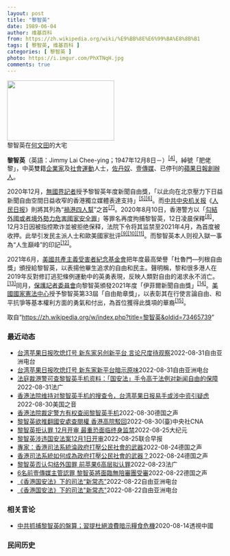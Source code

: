 ```yaml
---
layout: post
title: "黎智英"
date: 1989-06-04
author: 维基百科
from: https://zh.wikipedia.org/wiki/%E9%BB%8E%E6%99%BA%E8%8B%B1
tags: [ 黎智英, 维基百科 ]
categories: [ 黎智英 ]
photo: https://i.imgur.com/PhXTNqH.jpg
comments: true
---
```

<div class="mw-parser-output"><div id="noteTA-97071178" class="noteTA"><div class="noteTA-group"><div data-noteta-group-source="module" data-noteta-group="IT"></div></div><div class="noteTA-local"><div data-noteta-code="zh:巧克力; zh-tw:巧克力; zh-hk:朱古力; zh-cn:巧克力;"></div><div data-noteta-code="zh-tw:黑道; zh-hk:黑社會; zh-cn:黑社会;"></div><div data-noteta-code="zh-tw:飯店; zh-hk:酒店; zh-cn:饭店;"></div><div data-noteta-code="zh-tw:伍佛維茲; zh-hk:沃夫維茲 ;zh-cn:沃尔福威茨;"></div></div></div>

<div class="thumb tright"><div class="thumbinner" style="width:252px;"><a href="/wiki/File:Jimmy_Lai_Chee-ying_home_in_Ho_Man_Tin_20200418.png" class="image"><img alt="" src="//upload.wikimedia.org/wikipedia/commons/thumb/9/9f/Jimmy_Lai_Chee-ying_home_in_Ho_Man_Tin_20200418.png/250px-Jimmy_Lai_Chee-ying_home_in_Ho_Man_Tin_20200418.png" decoding="async" width="250" height="140" class="thumbimage" srcset="//upload.wikimedia.org/wikipedia/commons/thumb/9/9f/Jimmy_Lai_Chee-ying_home_in_Ho_Man_Tin_20200418.png/375px-Jimmy_Lai_Chee-ying_home_in_Ho_Man_Tin_20200418.png 1.5x, //upload.wikimedia.org/wikipedia/commons/thumb/9/9f/Jimmy_Lai_Chee-ying_home_in_Ho_Man_Tin_20200418.png/500px-Jimmy_Lai_Chee-ying_home_in_Ho_Man_Tin_20200418.png 2x" data-file-width="861" data-file-height="481"></a>  <div class="thumbcaption"><div class="magnify"><a href="/wiki/File:Jimmy_Lai_Chee-ying_home_in_Ho_Man_Tin_20200418.png" class="internal" title="放大"></a></div>黎智英在<a href="/wiki/%E4%BD%95%E6%96%87%E7%94%B0" title="何文田">何文田</a>的大宅</div></div></div>
<p><b>黎智英</b>（英語：<span lang="en">Jimmy Lai Chee-ying</span>；1947年12月8日<span class="useeditintro" title="Template:BLP editintro">－</span>）<sup id="cite_ref-7" class="reference"><a href="#cite_note-7">[4]</a></sup>，綽號「肥佬黎」，中英雙籍<a href="/wiki/%E4%BC%81%E4%B8%9A%E5%AE%B6" title="企业家">企業家</a>及<a href="/wiki/%E7%A4%BE%E6%9C%83%E9%81%8B%E5%8B%95" title="社會運動">社會運動</a>人士，<a href="/wiki/%E4%BD%90%E4%B8%B9%E5%A5%B4" title="佐丹奴">佐丹奴</a>、<a href="/wiki/%E5%A3%B9%E5%82%B3%E5%AA%92" title="壹傳媒">壹傳媒</a>、已停刊的<a href="/wiki/%E8%98%8B%E6%9E%9C%E6%97%A5%E5%A0%B1_(%E9%A6%99%E6%B8%AF)" title="蘋果日報 (香港)">蘋果日報</a><a href="/wiki/%E5%89%B5%E8%BE%A6%E4%BA%BA" class="mw-redirect" title="創辦人">創辦人</a>。
</p><p>2020年12月，<a href="/wiki/%E7%84%A1%E5%9C%8B%E7%95%8C%E8%A8%98%E8%80%85" class="mw-redirect" title="無國界記者">無國界記者</a>授予黎智英年度新聞自由獎，「以此向在北京壓力下日益新聞自由空間日益收窄的香港獨立媒體表達支持」<sup id="cite_ref-8" class="reference"><a href="#cite_note-8">[5]</a></sup><sup id="cite_ref-9" class="reference"><a href="#cite_note-9">[6]</a></sup>。而<a href="/wiki/%E4%B8%AD%E5%85%B1%E4%B8%AD%E5%A4%AE%E6%9C%BA%E5%85%B3%E6%8A%A5" title="中共中央机关报">中共中央机关报</a>《<a href="/wiki/%E4%BA%BA%E6%B0%91%E6%97%A5%E6%8A%A5" title="人民日报">人民日报</a>》則將其列為“<a href="/wiki/%E7%A5%B8%E6%B8%AF%E5%9B%9B%E4%BA%BA%E5%B8%AE" title="祸港四人帮">禍港四人幫</a>”之首<sup id="cite_ref-王平2019_10-0" class="reference"><a href="#cite_note-王平2019-10">[7]</a></sup>。2020年8月10日，香港警方以「<a href="/wiki/%E4%B8%AD%E8%8F%AF%E4%BA%BA%E6%B0%91%E5%85%B1%E5%92%8C%E5%9C%8B%E9%A6%99%E6%B8%AF%E7%89%B9%E5%88%A5%E8%A1%8C%E6%94%BF%E5%8D%80%E7%B6%AD%E8%AD%B7%E5%9C%8B%E5%AE%B6%E5%AE%89%E5%85%A8%E6%B3%95" title="中華人民共和國香港特別行政區維護國家安全法">勾結外國或者境外勢力危害國家安全罪</a>」等罪名再度拘捕黎智英，12日凌晨保釋<sup id="cite_ref-auto_11-0" class="reference"><a href="#cite_note-auto-11">[8]</a></sup>，12月3日因被指控欺诈並被拒绝保释，法院下令将其监禁至2021年4月，為首度被收押。此举引发民主派人士和歐美國家批评<sup id="cite_ref-12" class="reference"><a href="#cite_note-12">[9]</a></sup><sup id="cite_ref-13" class="reference"><a href="#cite_note-13">[10]</a></sup><sup id="cite_ref-over100_14-0" class="reference"><a href="#cite_note-over100-14">[11]</a></sup>。而黎智英本人则视入獄一事為“人生巔峰”的印記<sup id="cite_ref-15" class="reference"><a href="#cite_note-15">[12]</a></sup>。
</p><p>2021年6月，<a href="/wiki/%E5%85%B1%E7%94%A2%E4%B8%BB%E7%BE%A9%E5%8F%97%E9%9B%A3%E8%80%85%E7%B4%80%E5%BF%B5%E5%9F%BA%E9%87%91%E6%9C%83" title="共產主義受難者紀念基金會">美國共產主義受害者紀念基金會</a>把年度最高榮譽「杜魯門—列根自由獎」頒授給黎智英，以表揚他畢生追求的自由和民主。聲明稱，黎和很多港人在2019年反對修訂逃犯條例運動中的英勇表現，反映人類對自由的渴求永不消亡。<sup id="cite_ref-16" class="reference"><a href="#cite_note-16">[13]</a></sup>同月，<a href="/wiki/%E4%BF%9D%E8%AD%B7%E8%A8%98%E8%80%85%E5%A7%94%E5%93%A1%E6%9C%83" title="保護記者委員會">保護記者委員會</a>向黎智英頒發2021年度「伊菲爾新聞自由獎」<sup id="cite_ref-17" class="reference"><a href="#cite_note-17">[14]</a></sup>。<a href="/wiki/%E5%9C%8B%E5%AE%B6%E6%86%B2%E6%B3%95%E4%B8%AD%E5%BF%83" title="國家憲法中心">美國國家憲法中心</a>授予黎智英第33屆「自由勛章獎」，以表彰其在行使言論自由、和平抗爭等基本權利方面的勇氣和付出，為首位獲得此獎項的華裔<sup id="cite_ref-18" class="reference"><a href="#cite_note-18">[15]</a></sup>。
</p>
</div><noscript><img src="//zh.wikipedia.org/wiki/Special:CentralAutoLogin/start?type=1x1" alt="" title="" width="1" height="1" style="border: none; position: absolute;"></noscript>
<div class="printfooter" data-nosnippet="">取自“<a dir="ltr" href="https://zh.wikipedia.org/w/index.php?title=黎智英&amp;oldid=73465739">https://zh.wikipedia.org/w/index.php?title=黎智英&amp;oldid=73465739</a>”</div><div id="recent-news"><h3>最近动态</h3><ul><li><a href="https://nodebe4.github.io/waimei/2022-08-31/%E5%8F%B0%E6%B9%BE%E8%8B%B9%E6%9E%9C%E6%97%A5%E6%8A%A5%E5%90%B9%E7%86%84%E7%81%AF%E5%8F%B7-%E6%96%B0%E4%B8%9C%E5%AE%B6%E5%8F%A6%E5%88%9B%E6%96%B0%E5%B9%B3%E5%8F%B0-%E8%A8%80%E8%AE%BA%E5%B0%BA%E5%BA%A6%E5%BE%85%E8%A7%82%E5%AF%9F" title="台湾苹果日报吹熄灯号 新东家另创新平台 言论尺度待观察—— 《台湾苹果日报》交易案告吹，由黎智英创办的《壹传媒》旗下所有新闻平台将成为历史。《台湾苹果日报》负责人叶一坚鼓励员工到新平台后“好好努...">台湾苹果日报吹熄灯号 新东家另创新平台 言论尺度待观察</a><time>2022-08-31</time><a class="tag">自由亚洲电台</a></li>
<li><a href="https://nodebe4.github.io/waimei/2022-08-31/%E5%8F%B0%E6%B9%BE%E8%8B%B9%E6%9E%9C%E6%97%A5%E6%8A%A5%E5%90%B9%E7%86%84%E7%81%AF%E5%8F%B7-%E6%96%B0%E4%B8%9C%E5%AE%B6%E6%96%B0%E5%B9%B3%E5%8F%B0%E6%9A%97%E7%A4%BA%E5%8E%9F%E5%91%B3" title="台湾苹果日报吹熄灯号 新东家新平台暗示原味—— 《台湾苹果日报》交易案告吹，由黎智英创办的《壹传媒》旗下所有新闻平台将成为历史。《台湾苹果日报》负责人叶一坚鼓励员工到新平台后“好好努力，再创一番...">台湾苹果日报吹熄灯号 新东家新平台暗示原味</a><time>2022-08-31</time><a class="tag">自由亚洲电台</a></li>
<li><a href="https://nodebe4.github.io/waimei/2022-08-31/%E6%B3%95%E5%BA%AD%E8%A3%81%E6%B8%AF%E8%AD%A6%E5%8F%AF%E6%9F%A5%E9%BB%8E%E6%99%BA%E8%8B%B1%E6%89%8B%E6%9C%BA%E8%B5%84%E6%96%99-%E5%9B%BD%E5%AE%89%E6%B3%95-%E6%89%8B%E4%BB%A4%E9%AB%98%E4%BA%8E%E6%B3%95%E4%BE%8B%E5%AF%B9%E6%96%B0%E9%97%BB%E8%87%AA%E7%94%B1%E7%9A%84%E4%BF%9D%E9%9A%9C" title="法庭裁港警可查黎智英手机资料：「国安法」手令高于法例对新闻自由的保障—— 31/08/2022 - 09:36 壹传媒创办人黎智英反对警方以《港区国安法第43条实施细则》申请查阅其手机内的八千多...">法庭裁港警可查黎智英手机资料：「国安法」手令高于法例对新闻自由的保障</a><time>2022-08-31</time><a class="tag">法广</a></li>
<li><a href="https://nodebe4.github.io/waimei/2022-08-30/%E9%A6%99%E6%B8%AF%E6%B3%95%E9%99%A2%E7%BB%B4%E6%8C%81%E5%AF%B9%E9%BB%8E%E6%99%BA%E8%8B%B1%E6%89%8B%E6%9C%BA%E7%9A%84%E6%90%9C%E6%9F%A5%E4%BB%A4-%E5%8F%B0%E6%B9%BE%E8%8B%B9%E6%9E%9C%E6%97%A5%E6%8A%A5%E6%98%93%E6%89%8B%E6%88%96%E6%B6%89%E4%B8%AD%E8%B5%84%E5%BC%95%E7%96%91%E8%99%91" title="香港法院维持对黎智英手机的搜查令，台湾苹果日报易手或涉中资引疑虑—— Tue, 30 Aug 2022 17:22:06 GMT 资料照：香港壹传媒创办人黎智英 香港壹传媒创办人黎智英近日向香港...">香港法院维持对黎智英手机的搜查令，台湾苹果日报易手或涉中资引疑虑</a><time>2022-08-30</time><a class="tag">美国之音</a></li>
<li><a href="https://nodebe4.github.io/waimei/2022-08-30/%E9%A6%99%E6%B8%AF%E6%B3%95%E9%99%A2%E8%A3%81%E5%AE%9A%E8%AD%A6%E6%96%B9%E6%9C%89%E6%9D%83%E6%9F%A5%E9%98%85%E9%BB%8E%E6%99%BA%E8%8B%B1%E6%89%8B%E6%9C%BA" title="香港法院裁定警方有权查阅黎智英手机—— 2022-08-30T13:52:59.123Z 香港亲民主媒体大亨黎智英2021年4月因领导未经批准集结被判入狱 （德国之声中文网）香港高等法院法官陈嘉...">香港法院裁定警方有权查阅黎智英手机</a><time>2022-08-30</time><a class="tag">德国之声</a></li>
<li><a href="https://nodebe4.github.io/waimei/2022-08-30/%E9%BB%8E%E6%99%BA%E8%8B%B1%E6%AC%B2%E6%8E%A8%E7%BF%BB%E5%9C%8B%E5%AE%89%E8%99%95%E6%9F%A5%E9%96%B1%E6%AC%8A-%E9%A6%99%E6%B8%AF%E9%AB%98%E9%99%A2%E9%A7%81%E5%9B%9E" title="黎智英欲推翻國安處查閱權 香港高院駁回—— （中央社記者張謙香港30日電）香港壹傳媒集團創辦人黎智英申請司法覆核，要求推翻國安處查閱其手機的手令，但高等法院今早駁回他的申請，維持手令有效。 官方...">黎智英欲推翻國安處查閱權 香港高院駁回</a><time>2022-08-30</time><a class="tag">(臺)中央社CNA</a></li>
<li><a href="https://nodebe4.github.io/waimei/2022-08-25/%E9%BB%8E%E6%99%BA%E8%8B%B1%E6%8B%92%E8%AE%A4%E7%BD%AA-12%E6%9C%88%E5%BC%80%E5%AE%A1-%E6%9C%80%E9%87%8D%E6%81%90%E9%9D%A2%E4%B8%B4%E7%BB%88%E8%BA%AB%E7%9B%91%E7%A6%81" title="黎智英拒认罪 12月开审 最重恐面临终身监禁—— 【大纪元2022年08月26日讯】（香港大纪元记者理尔、张瑛瑜综合报导）壹传媒创办人黎智英、《苹果日报》6名高层及《苹果日报》相关的3间公司，被...">黎智英拒认罪 12月开审 最重恐面临终身监禁</a><time>2022-08-25</time><a class="tag">大纪元</a></li>
<li><a href="https://nodebe4.github.io/waimei/2022-08-25/%E9%BB%8E%E6%99%BA%E8%8B%B1%E6%B6%89%E8%BF%9D%E5%9B%BD%E5%AE%89%E6%B3%95%E6%A1%8812%E6%9C%881%E6%97%A5%E5%BC%80%E5%AE%A1" title="黎智英涉违国安法案12月1日开审—— 香港壹传媒创办人黎智英和香港《苹果日报》相关的三家公司，涉违反《香港国安法》的案件订于12月1日开审，为期30天。 综合香港《明报》《星岛日报》报道，根据香...">黎智英涉违国安法案12月1日开审</a><time>2022-08-25</time><a class="tag">联合早报</a></li>
<li><a href="https://nodebe4.github.io/waimei/2022-08-24/%E5%B0%88%E5%AE%B6-%E9%A6%99%E6%B8%AF%E5%8F%B8%E6%B3%95%E7%B3%BB%E7%B5%B1%E6%B7%AA%E6%94%BF%E5%BA%9C%E6%89%93%E5%A3%93%E5%85%AC%E6%B0%91%E7%A4%BE%E6%9C%83%E7%9A%84%E6%AD%A6%E5%99%A8" title="專家：香港司法系統淪政府打壓公民社會的武器—— William Yang2022-08-25T00:59:12.389Z 香港蘋果日報創辦人黎智英面臨與外國勢力勾結和發布煽動性出版物的指控。 （...">專家：香港司法系統淪政府打壓公民社會的武器</a><time>2022-08-24</time><a class="tag">德国之声</a></li>
<li><a href="https://nodebe4.github.io/waimei/2022-08-24/%E9%A6%99%E6%B8%AF%E5%8F%B8%E6%B3%95%E7%B3%BB%E7%B5%B1%E5%A6%82%E4%BD%95%E6%88%90%E7%82%BA%E6%94%BF%E5%BA%9C%E6%89%93%E5%A3%93%E5%85%AC%E6%B0%91%E7%A4%BE%E6%9C%83%E7%9A%84%E6%AD%A6%E5%99%A8" title="香港司法系統如何成為政府打壓公民社會的武器？—— William Yang2022-08-25T00:59:12.389Z 香港蘋果日報創辦人黎智英面臨與外國勢力勾結和發布煽動性出版物的指控。 ...">香港司法系統如何成為政府打壓公民社會的武器？</a><time>2022-08-24</time><a class="tag">德国之声</a></li>
<li><a href="https://nodebe4.github.io/waimei/2022-08-23/%E9%BB%8E%E6%99%BA%E8%8B%B1%E5%90%A6%E8%AE%A4%E5%8B%BE%E7%BB%93%E5%A4%96%E5%9B%BD%E7%BD%AA-%E5%89%8D%E8%8B%B9%E6%9E%9C6%E9%AB%98%E5%B1%82%E6%8B%9F%E8%AE%A4%E7%BD%AA" title="黎智英否认勾结外国罪 前苹果6高层拟认罪—— 23/08/2022 - 10:27 被控串谋勾结外国势力罪和煽动罪的壹传媒创办人黎智英与集团旗下三间公司表明，否认控罪，将尽快排期由三名国安法指定...">黎智英否认勾结外国罪 前苹果6高层拟认罪</a><time>2022-08-23</time><a class="tag">法广</a></li>
<li><a href="https://nodebe4.github.io/waimei/2022-08-22/6%E5%90%8D%E5%89%8D%E5%A3%B9%E5%82%B3%E5%AA%92%E4%B8%BB%E7%AE%A1%E8%AA%8D%E7%BD%AA-%E9%BB%8E%E6%99%BA%E8%8B%B1%E5%B0%87%E9%9D%A2%E8%87%A8%E7%84%A1%E9%99%AA%E5%AF%A9%E5%9C%98%E5%8F%97%E5%AF%A9" title="6名前壹傳媒主管認罪 黎智英將面臨無陪審團受審—— 2022-08-23T01:50:59.546Z 目前已經在香港獄中服刑的黎智英，將會面臨沒有陪審團參與的國安法案件審理 （德國之聲中文網）香...">6名前壹傳媒主管認罪 黎智英將面臨無陪審團受審</a><time>2022-08-22</time><a class="tag">德国之声</a></li>
<li><a href="https://nodebe4.github.io/waimei/2022-08-22/%E9%A6%99%E6%B8%AF%E5%9B%BD%E5%AE%89%E6%B3%95-%E4%B8%8B%E7%9A%84%E5%8F%B8%E6%B3%95-%E6%96%B0%E5%B8%B8%E6%80%81" title="《香港国安法》下的司法“新常态”—— 香港国安法》实施超过两年，至今已有近200人被捕，其中三宗广受关注的案件近日都有新发展，包括香港传媒大亨黎智英、47名民主派人士，以及政治组织“光城者”的案...">《香港国安法》下的司法“新常态”</a><time>2022-08-22</time><a class="tag">自由亚洲电台</a></li>
<li><a href="https://nodebe4.github.io/waimei/2022-08-22/%E9%A6%99%E6%B8%AF%E5%9B%BD%E5%AE%89%E6%B3%95-%E4%B8%8B%E7%9A%84%E5%8F%B8%E6%B3%95-%E6%96%B0%E5%B8%B8%E6%80%81" title="《香港国安法》下的司法”新常态”—— 香港国安法》实施超过两年，至今已有近200人被捕，其中三宗广受关注的案件近日都有新发展，包括香港传媒大亨黎智英、47名民主派人士，以及政治组织“光城者”的案...">《香港国安法》下的司法"新常态"</a><time>2022-08-22</time><a class="tag">自由亚洲电台</a></li>
</ul></div><div id="open-opinion"><h3>相关言论</h3><ul><li><a href="https://nodebe4.github.io/opinion/2020-08-14/%E4%B8%AD%E5%85%B1%E6%8A%93%E6%8D%95%E9%BB%8E%E6%99%BA%E8%8B%B1%E7%9A%84%E7%9B%A4%E7%AE%97-%E7%BF%92%E6%8F%90%E6%9D%9C%E7%B5%95%E6%B5%AA%E8%B2%BB%E6%9A%97%E7%A4%BA%E7%B3%A7%E9%A3%9F%E5%8D%B1%E6%A9%9F/" title="透視中國">中共抓捕黎智英的盤算；習提杜絕浪費暗示糧食危機</a><time>2020-08-14</time><a class="tag">透視中國</a></li>
</ul></div><div id="mjls-record"><h3>民间历史</h3><ul></ul></div>